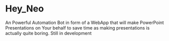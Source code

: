 # Hey_Neo
An Powerful Automation Bot in form of a WebApp that will make PowerPoint Presentations on Your behalf to save time as making presentations is actually quite boring.
Still in development
